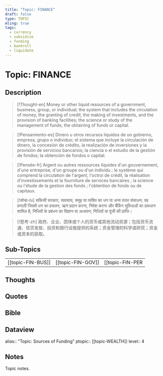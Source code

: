```yaml
---
title: "Topic: FINANCE"
draft: false
type: TOPIC
mling: true
tags:
  - currency
  - subsidize
  - funding
  - bankroll
  - liquidate
---
```

# Topic: FINANCE

## Description
>[!Thought-en]
>Money or other liquid resources of a government, business, group, or individual; the system that includes the circulation of money, the granting of credit, the making of investments, and the provision of banking facilities; the science or study of the management of funds; the obtaining of funds or capital.

>[!Pensamiento-es]
>Dinero u otros recursos líquidos de un gobierno, empresa, grupo o individuo; el sistema que incluye la circulación de dinero, la concesión de crédito, la realización de inversiones y la provisión de servicios bancarios; la ciencia o el estudio de la gestión de fondos; la obtención de fondos o capital.

>[!Pensée-fr]
>Argent ou autres ressources liquides d'un gouvernement, d'une entreprise, d'un groupe ou d'un individu ; le système qui comprend la circulation de l'argent, l'octroi de crédit, la réalisation d'investissements et la fourniture de services bancaires ; la science ou l'étude de la gestion des fonds ; l'obtention de fonds ou de capitaux.

>[!सोचा-hi]
>सकिसी सरकार, व्यवसाय, समूह या व्यक्ति का धन या अन्य तरल संसाधन; वह प्रणाली जिसमें धन का प्रचलन, ऋण प्रदान करना, निवेश करना और बैंकिंग सुविधाओं का प्रावधान शामिल है; निधियों के प्रबंधन का विज्ञान या अध्ययन; निधियों या पूंजी की प्राप्ति।

>[!思考-zh]
>政府、企业、团体或个人的货币或其他流动资源；包括货币流通、信贷发放、投资和银行设施提供的系统；资金管理的科学或研究；资金或资本的获取。

## Sub-Topics
|     |     |     |
| --- | --- | --- |
| [[topic-FIN-BUS]] | [[topic-FIN-GOV]] | [[topic-FIN-PER|


## Thoughts

## Quotes

## Bible

## Dataview
alias:: "Topic: Sources of Funding"
ptopic:: [[topic-WEALTH]]
level:: 4

## Notes
Topic notes.

